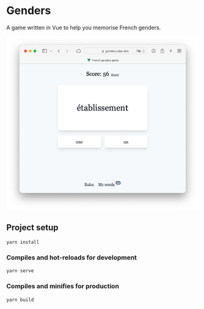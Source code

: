 # Genders

A game written in Vue to help you memorise French genders.

![Screenshot](./screenshot.png)

## Project setup
```
yarn install
```

### Compiles and hot-reloads for development
```
yarn serve
```

### Compiles and minifies for production
```
yarn build
```
